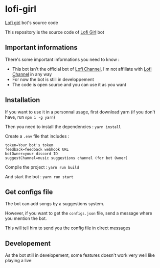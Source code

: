 
# lofi-girl

[Lofi girl](https://discord.com/oauth2/authorize?client_id=1037028318404419596&permissions=277028554752&scope=bot%20applications.commands) bot's source code

This repository is the source code of [Lofi Girl](https://discord.com/oauth2/authorize?client_id=1037028318404419596&permissions=277028554752&scope=bot%20applications.commands) bot

## Important informations

There's some important informations you need to know :

* This bot isn't the official bot of [Lofi Channel](https://youtube.com/c/LofiGirl), I'm not affiliate with [Lofi Channel](https://youtube.com/c/LofiGirl) in any way
* For now the bot is still in developpement
* The code is open source and you can use it as you want

## Installation

If you want to use it in a personnal usage, first download yarn (if you don't have, run `npm i -g yarn`)

Then you need to install the dependencies : `yarn install`

Create a `.env` file that includes :

```env
token=Your bot's token
feedback=feedback webhook URL
botOwner=your discord ID
suggestChannel=music suggestions channel (for bot Owner)
```

Compile the project : `yarn run build`

And start the bot : `yarn run start`

## Get configs file

The bot can add songs by a suggestions system.

However, if you want to get the `configs.json` file, send a message where you mention the bot.

This will tell him to send you the config file in direct messages

## Developement

As the bot still in developement, some features doesn't work very well like playing a live
